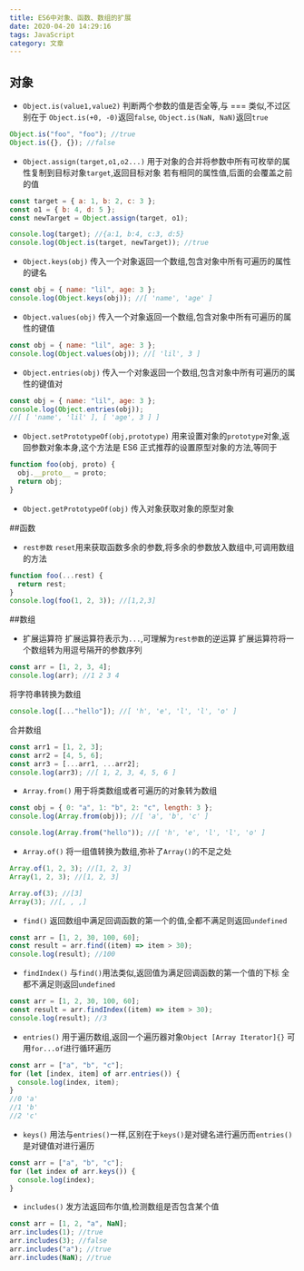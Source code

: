 ```yaml
---
title: ES6中对象、函数、数组的扩展
date: 2020-04-20 14:29:16
tags: JavaScript
category: 文章
---
```


## 对象

- `Object.is(value1,value2)`
  判断两个参数的值是否全等,与 === 类似,不过区别在于 `Object.is(+0, -0)`返回`false`, `Object.is(NaN, NaN)`返回`true`

```javascript
Object.is("foo", "foo"); //true
Object.is({}, {}); //false
```

- `Object.assign(target,o1,o2...)`
  用于对象的合并将参数中所有可枚举的属性复制到目标对象`target`,返回目标对象
  若有相同的属性值,后面的会覆盖之前的值<br>

```javascript
const target = { a: 1, b: 2, c: 3 };
const o1 = { b: 4, d: 5 };
const newTarget = Object.assign(target, o1);

console.log(target); //{a:1, b:4, c:3, d:5}
console.log(Object.is(target, newTarget)); //true
```

- `Object.keys(obj)`
  传入一个对象返回一个数组,包含对象中所有可遍历的属性的键名

```javascript
const obj = { name: "lil", age: 3 };
console.log(Object.keys(obj)); //[ 'name', 'age' ]
```

- `Object.values(obj)`
  传入一个对象返回一个数组,包含对象中所有可遍历的属性的键值

```javascript
const obj = { name: "lil", age: 3 };
console.log(Object.values(obj)); //[ 'lil', 3 ]
```

- `Object.entries(obj)`
  传入一个对象返回一个数组,包含对象中所有可遍历的属性的键值对

```javascript
const obj = { name: "lil", age: 3 };
console.log(Object.entries(obj));
//[ [ 'name', 'lil' ], [ 'age', 3 ] ]
```

- `Object.setPrototypeOf(obj,prototype)`
  用来设置对象的`prototype`对象,返回参数对象本身,这个方法是 ES6
  正式推荐的设置原型对象的方法,等同于

```javascript
function foo(obj, proto) {
  obj.__proto__ = proto;
  return obj;
}
```

- `Object.getPrototypeOf(obj)`
  传入对象获取对象的原型对象

##函数

- `rest参数`
  `reset`用来获取函数多余的参数,将多余的参数放入数组中,可调用数组的方法

```javascript
function foo(...rest) {
  return rest;
}
console.log(foo(1, 2, 3)); //[1,2,3]
```

##数组

- 扩展运算符
  扩展运算符表示为`...`,可理解为`rest参数`的逆运算
  扩展运算符将一个数组转为用逗号隔开的参数序列

```javascript
const arr = [1, 2, 3, 4];
console.log(arr); //1 2 3 4
```

将字符串转换为数组

```javascript
console.log([..."hello"]); //[ 'h', 'e', 'l', 'l', 'o' ]
```

合并数组

```javascript
const arr1 = [1, 2, 3];
const arr2 = [4, 5, 6];
const arr3 = [...arr1, ...arr2];
console.log(arr3); //[ 1, 2, 3, 4, 5, 6 ]
```

- `Array.from()`
  用于将类数组或者可遍历的对象转为数组

```javascript
const obj = { 0: "a", 1: "b", 2: "c", length: 3 };
console.log(Array.from(obj)); //[ 'a', 'b', 'c' ]

console.log(Array.from("hello")); //[ 'h', 'e', 'l', 'l', 'o' ]
```

- `Array.of()`
  将一组值转换为数组,弥补了`Array()`的不足之处

```javascript
Array.of(1, 2, 3); //[1, 2, 3]
Array(1, 2, 3); //[1, 2, 3]

Array.of(3); //[3]
Array(3); //[, , ,]
```

- `find()`
  返回数组中满足回调函数的第一个的值,全都不满足则返回`undefined`

```javascript
const arr = [1, 2, 30, 100, 60];
const result = arr.find((item) => item > 30);
console.log(result); //100
```

- `findIndex()`
  与`find()`用法类似,返回值为满足回调函数的第一个值的下标
  全都不满足则返回`undefined`

```javascript
const arr = [1, 2, 30, 100, 60];
const result = arr.findIndex((item) => item > 30);
console.log(result); //3
```

- `entries()`
  用于遍历数组,返回一个遍历器对象`Object [Array Iterator]{}`
  可用`for...of`进行循环遍历

```javascript
const arr = ["a", "b", "c"];
for (let [index, item] of arr.entries()) {
  console.log(index, item);
}
//0 'a'
//1 'b'
//2 'c'
```

- `keys()`
  用法与`entries()`一样,区别在于`keys()`是对键名进行遍历而`entries()`
  是对键值对进行遍历

```javascript
const arr = ["a", "b", "c"];
for (let index of arr.keys()) {
  console.log(index);
}
```

- `includes()`
  发方法返回布尔值,检测数组是否包含某个值

```javascript
const arr = [1, 2, "a", NaN];
arr.includes(1); //true
arr.includes(3); //false
arr.includes("a"); //true
arr.includes(NaN); //true
```

